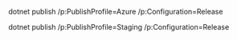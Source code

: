 dotnet publish /p:PublishProfile=Azure /p:Configuration=Release

dotnet publish /p:PublishProfile=Staging /p:Configuration=Release